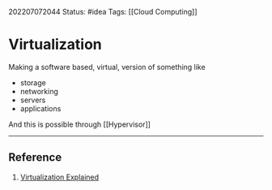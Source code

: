 202207072044
Status: #idea
Tags: [[Cloud Computing]]

# Virtualization
Making a software based, virtual, version of something like
- storage
- networking
- servers
- applications

And this is possible through [[Hypervisor]]



---


## Reference
1. [Virtualization Explained](https://www.youtube.com/watch?v=FZR0rG3HKIk)